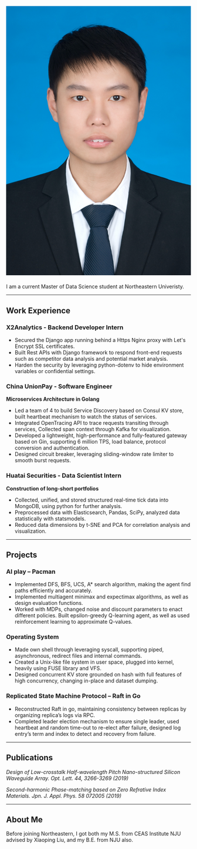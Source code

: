 ![bio photos](photos/bio_photo.jpg)
---
I am a current Master of Data Science student at Northeastern Univeristy.

---
## **Work Experience**

### **X2Analytics - Backend Developer Intern**
+ Secured the Django app running behind a Https Nginx proxy with Let's Encrypt SSL certificates.
+ Built Rest APIs with Django framework to respond front-end requests such as competitor data analysis and potential market analysis.
+ Harden the security by leveraging python-dotenv to hide environment variables or confidential settings.

### **China UnionPay - Software Engineer**
**Microservices Architecture in Golang**
+ Led a team of 4 to build Service Discovery based on Consul KV store, built heartbeat mechanism to watch the status of services.
+ Integrated OpenTracing API to trace requests transiting through services, Collected span context through Kafka for visualization.
+ Developed a lightweight, high-performance and fully-featured gateway based on Gin, supporting 6 million TPS, load balance, protocol conversion and authentication.
+ Designed circuit breaker, leveraging sliding-window rate limiter to smooth burst requests.

### **Huatai Securities - Data Scientist Intern**
**Construction of long-short portfolios**
+ Collected, unified, and stored structured real-time tick data into MongoDB, using python for further analysis.
+ Preprocessed data with Elasticsearch, Pandas, SciPy, analyzed data statistically with statsmodels.
+ Reduced data dimensions by t-SNE and PCA for correlation analysis and visualization.

---
## **Projects**

### **AI play – Pacman**
+ Implemented DFS, BFS, UCS, A* search algorithm, making the agent find paths efficiently and accurately.
+ Implemented multiagent minimax and expectimax algorithms, as well as design evaluation functions.
+ Worked with MDPs, changed noise and discount parameters to enact different policies. Built epsilon-greedy Q-learning agent, as well as used reinforcement learning to approximate Q-values.

### **Operating System**
+ Made own shell through leveraging syscall, supporting piped, asynchronous, redirect files and internal commands.
+ Created a Unix-like file system in user space, plugged into kernel, heavily using FUSE library and VFS.
+ Designed concurrent KV store grounded on hash with full features of high concurrency, changing in-place and dataset dumping.

### **Replicated State Machine Protocol – Raft in Go**
+ Reconstructed Raft in go, maintaining consistency between replicas by organizing replica’s logs via RPC. 
+ Completed leader election mechanism to ensure single leader, used heartbeat and random time-out to re-elect after failure, designed log entry’s term and index to detect and recovery from failure.

---
## **Publications**
*Design of Low-crosstalk Half-wavelength Pitch Nano-structured Silicon Waveguide Array. Opt. Lett. 44, 3266-3269 (2019)*

*Second-harmonic Phase-matching based on Zero Refrative Index Materials. Jpn. J. Appl. Phys. 58 072005 (2019)*

---
## **About Me**
Before joining Northeastern, I got both my M.S. from CEAS Institute NJU advised by Xiaoping Liu, and my B.E. from NJU also.


